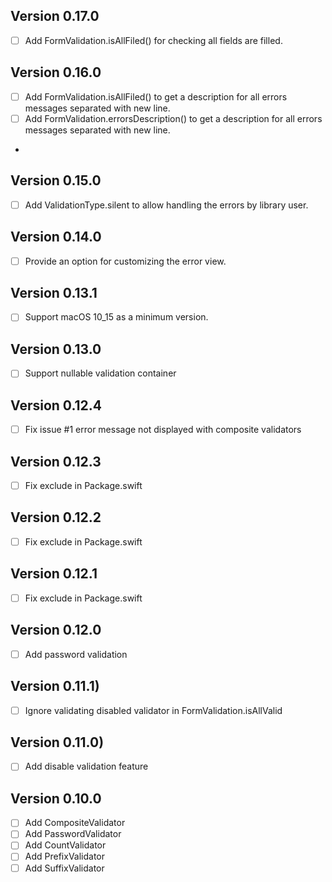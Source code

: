 
## Version 0.17.0

- [ ] Add FormValidation.isAllFiled() for checking all fields are filled.

## Version 0.16.0

- [ ] Add FormValidation.isAllFiled() to get a description for all errors messages separated with new line.
- [ ] Add FormValidation.errorsDescription() to get a description for all errors messages separated with new line.
- 
## Version 0.15.0

- [ ] Add ValidationType.silent to allow handling the errors by library user.

## Version 0.14.0

- [ ] Provide an option for customizing the error view.

## Version 0.13.1

- [ ] Support macOS 10_15 as a minimum version.

## Version 0.13.0

- [ ] Support nullable validation container

## Version 0.12.4

- [ ] Fix issue #1 error message not displayed with composite validators

## Version 0.12.3

- [ ] Fix exclude in Package.swift

## Version 0.12.2

- [ ] Fix exclude in Package.swift

## Version 0.12.1

- [ ] Fix exclude in Package.swift

## Version 0.12.0

- [ ] Add password validation

## Version 0.11.1)

- [ ] Ignore validating disabled validator in FormValidation.isAllValid

## Version 0.11.0)

- [ ] Add disable validation feature

## Version 0.10.0

- [ ] Add CompositeValidator
- [ ] Add PasswordValidator
- [ ] Add CountValidator
- [ ] Add PrefixValidator
- [ ] Add SuffixValidator